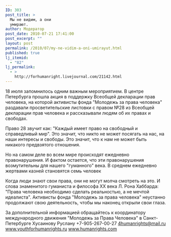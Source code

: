 ```yaml
---
ID: 303
post_title: >
  Мы не видим, а они
  умирают.
author: Модератор
post_date: 2010-07-21 17:41:00
post_excerpt: ""
layout: post
permalink: /2010/07/my-ne-vidim-a-oni-umirayut.html
published: true
lj_itemid:
  - "82"
lj_permalink:
  - >
    http://forhumanright.livejournal.com/21142.html
---
```

18 июля запомнилось одним важным мероприятием. В центре Петербурга прошла акция в поддержку Всеобщей декларации прав человека, на которой активисты фонда "Молодежь за права человека" раздавали просветительские листовки с правом №28 из Всеобщей декларации прав человека и рассказывали людям об их правах и свободах.

Право 28 звучит как: "Каждый имеет право на свободный и справедливый мир". Это значит, что никто не может посягать на нас, на наши интересы и свободы. Это значит, что к нам не может быть никакого предвзятого отношения.

Но на самом деле во всем мире происходят ежедневно правонарушения. И фактом остается, что эти правонарушения возмутительны для нашего "гуманного" века. В среднем ежедневно жертвами казней становятся семь человек

Когда люди знают свои права, они не могут молча смотреть на это. И слова знаменитого гуманиста и философа ХХ века Л. Рона Хаббарда: "Права человека необходимо сделать реальностью, а не мечтой идеалиста". Активисты фонда "Молодежь за права человека" неустанно продолжают свою деятельность, чтобы мы наконец открыли свои глаза.

За дополнительной информацией обращайтесь
к координатору международного движения
"Молодежь за Права Человека" в Санкт-Петербурге
Хусаинову Руслану
+7-905-267-00-27
4humanrights@mail.ru
www.youthforhumanrights.ru
www.humanrights.com